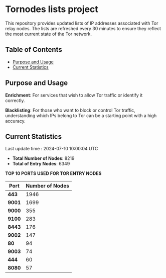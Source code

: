 # Tornodes lists project

This repository provides updated lists of IP addresses associated with Tor relay nodes. The lists are refreshed every 30 minutes to ensure they reflect the most current state of the Tor network.

## Table of Contents

- [Purpose and Usage](#purpose-and-usage)
- [Current Statistics](#current-statistics)


## Purpose and Usage

**Enrichment**: For services that wish to allow Tor traffic or identify it correctly.

**Blacklisting**: For those who want to block or control Tor traffic, understanding which IPs belong to Tor can be a starting point with a high accuracy.

## Current Statistics

Last update time : 2024-07-10 10:00:04 UTC

- **Total Number of Nodes**: 8219
- **Total of Entry Nodes**: 6349

**TOP 10 PORTS USED FOR TOR ENTRY NODES**

| **Port** | **Number of Nodes** |
|------|-----------------|
| **443**   | 1946  |
| **9001**   | 1699  |
| **9000**   | 355  |
| **9100**   | 283  |
| **8443**   | 176  |
| **9002**   | 147  |
| **80**   | 94  |
| **9003**   | 74  |
| **444**   | 60  |
| **8080**   | 57  |

